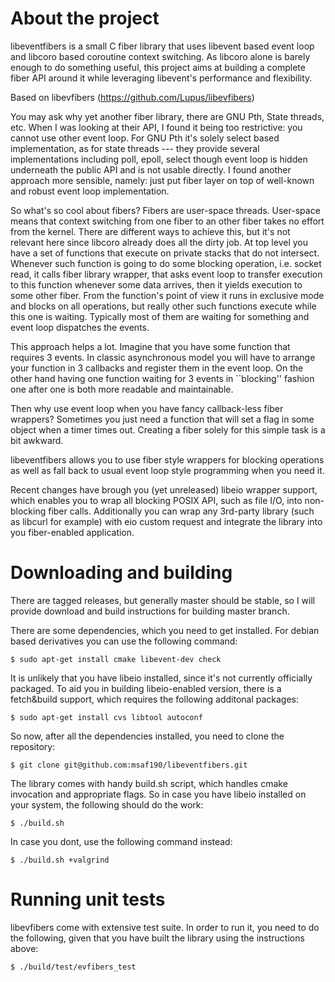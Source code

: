 About the project
=================

libeventfibers is a small C fiber library that uses libevent based event loop and libcoro based coroutine context switching. As libcoro alone is barely enough to do something useful, this project aims at building a complete fiber API around it while leveraging libevent's performance and flexibility.

Based on libevfibers (https://github.com/Lupus/libevfibers)

You may ask why yet another fiber library, there are GNU Pth, State threads, etc. When I was looking at their API, I found it being too restrictive: you cannot use other event loop. For GNU Pth it's solely select based implementation, as for state threads --- they provide several implementations including poll, epoll, select though event loop is hidden underneath the public API and is not usable directly. I found another approach more sensible, namely: just put fiber layer on top of well-known and robust event loop implementation.

So what's so cool about fibers? Fibers are user-space threads. User-space means that context switching from one fiber to an other fiber takes no effort from the kernel. There are different ways to achieve this, but it's not relevant here since libcoro already does all the dirty job. At top level you have a set of functions that execute on private stacks that do not intersect. Whenever such function is going to do some blocking operation, i.e. socket read, it calls fiber library wrapper, that asks event loop to transfer execution to this function whenever some data arrives, then it yields execution to some other fiber. From the function's point of view it runs in exclusive mode and blocks on all operations, but really other such functions execute while this one is waiting. Typically most of them are waiting for something and event loop dispatches the events.

This approach helps a lot. Imagine that you have some function that requires 3 events. In classic asynchronous model you will have to arrange your function in 3 callbacks and register them in the event loop. On the other hand having one function waiting for 3 events in ``blocking'' fashion one after one is both more readable and maintainable.

Then why use event loop when you have fancy callback-less fiber wrappers? Sometimes you just need a function that will set a flag in some object when a timer times out. Creating a fiber solely for this simple task is a bit awkward.

libeventfibers allows you to use fiber style wrappers for blocking operations as well as fall back to usual event loop style programming when you need it.

Recent changes have brough you (yet unreleased) libeio wrapper support, which enables you to wrap all blocking POSIX API, such as file I/O, into non-blocking fiber calls. Additionally you can wrap any 3rd-party library (such as libcurl for example) with eio custom request and integrate the library into you fiber-enabled application.

Downloading and building
========================

There are tagged releases, but generally master should be stable, so I will provide download and build instructions for building master branch.

There are some dependencies, which you need to get installed. For debian based derivatives you can use the following command:

    $ sudo apt-get install cmake libevent-dev check

It is unlikely that you have libeio installed, since it's not currently officially packaged. To aid you in building libeio-enabled version, there is a fetch&build support, which requires the following additonal packages:
    
    $ sudo apt-get install cvs libtool autoconf

So now, after all the dependencies installed, you need to clone the repository:

    $ git clone git@github.com:msaf190/libeventfibers.git

The library comes with handy build.sh script, which handles cmake invocation and appropriate flags. So in case you have libeio installed on your system, the following should do the work:

    $ ./build.sh

In case you dont, use the following command instead:

    $ ./build.sh +valgrind

Running unit tests
==================

libevfibers come with extensive test suite. In order to run it, you need to do the following, given that you have built the library using the instructions above:

    $ ./build/test/evfibers_test
